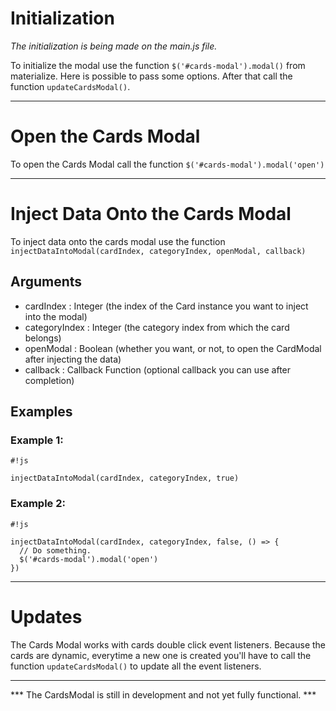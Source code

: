 # Initialization #

*The initialization is being made on the main.js file.*

To initialize the modal use the function ``` $('#cards-modal').modal() ``` from materialize. Here is possible to pass some options.
After that call the function ``` updateCardsModal() ```.

---

# Open the Cards Modal #

To open the Cards Modal call the function ``` $('#cards-modal').modal('open') ```

---

# Inject Data Onto the Cards Modal #

To inject data onto the cards modal use the function ``` injectDataIntoModal(cardIndex, categoryIndex, openModal, callback) ```

## Arguments ##

* cardIndex : Integer (the index of the Card instance you want to inject into the modal)
* categoryIndex : Integer (the category index from which the card belongs)
* openModal : Boolean (whether you want, or not, to open the CardModal after injecting the data)
* callback : Callback Function (optional callback you can use after completion)

## Examples ##

### Example 1: ###
```
#!js

injectDataIntoModal(cardIndex, categoryIndex, true) 

```

### Example 2: ###
```
#!js

injectDataIntoModal(cardIndex, categoryIndex, false, () => {
  // Do something.
  $('#cards-modal').modal('open')
})

```

---

# Updates #

The Cards Modal works with cards double click event listeners. Because the cards are dynamic, everytime a new one is created you'll have to call the function ``` updateCardsModal() ``` to update all the event listeners.

---

*** The CardsModal is still in development and not yet fully functional. ***